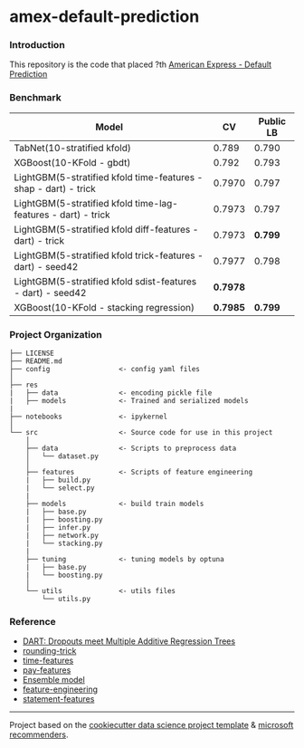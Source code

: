 # amex-default-prediction
### Introduction
This repository is the code that placed ?th [American Express - Default Prediction](https://www.kaggle.com/competitions/amex-default-prediction/overview)

### Benchmark
|Model|CV|Public LB|
|-----|--|------|
|TabNet(10-stratified kfold)|0.789|0.790|
|XGBoost(10-KFold - gbdt)|0.792|0.793|
|LightGBM(5-stratified kfold time-features - shap - dart) - trick|0.7970|0.797|
|LightGBM(5-stratified kfold time-lag-features - dart) - trick|0.7973|0.797|
|LightGBM(5-stratified kfold diff-features - dart) - trick|0.7973|**0.799**|
|LightGBM(5-stratified kfold trick-features - dart) - seed42|0.7977|0.798|
|LightGBM(5-stratified kfold sdist-features - dart) - seed42|**0.7978**||
|XGBoost(10-KFold - stacking regression)|**0.7985**|**0.799**|

### Project Organization
```
├── LICENSE
├── README.md
├── config                 <- config yaml files
│
├── res
|   ├── data               <- encoding pickle file
|   ├── models             <- Trained and serialized models
|
├── notebooks              <- ipykernel
│
└── src                    <- Source code for use in this project
    │
    ├── data               <- Scripts to preprocess data
    │   └── dataset.py
    │
    ├── features           <- Scripts of feature engineering
    |   ├── build.py
    |   └── select.py
    |
    ├── models             <- build train models
    |   ├── base.py
    |   ├── boosting.py
    |   ├── infer.py
    |   ├── network.py
    |   └── stacking.py
    |
    ├── tuning             <- tuning models by optuna
    |   ├── base.py
    |   └── boosting.py
    │
    └── utils              <- utils files
        └── utils.py
```

### Reference
+ [DART: Dropouts meet Multiple Additive Regression Trees](https://arxiv.org/abs/1505.01866)
+ [rounding-trick](https://www.kaggle.com/code/jiweiliu/amex-catboost-rounding-trick)
+ [time-features](https://www.kaggle.com/code/cdeotte/time-series-eda)
+ [pay-features](https://www.kaggle.com/code/jiweiliu/rapids-cudf-feature-engineering-xgb)
+ [Ensemble model](https://www.sciencedirect.com/science/article/pii/S0957417421003407)
+ [feature-engineering](https://www.kaggle.com/code/susnato/amex-data-preprocesing-feature-engineering)
+ [statement-features](https://www.kaggle.com/code/romaupgini/statement-dates-to-use-or-not-to-use)
--------
Project based on the [cookiecutter data science project template](https://drivendata.github.io/cookiecutter-data-science/) & [microsoft recommenders](https://github.com/microsoft/recommenders/tree/main/recommenders).
